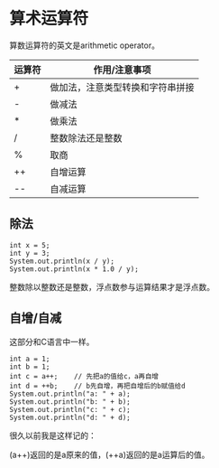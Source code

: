 # 算术运算符

算数运算符的英文是arithmetic operator。


| 运算符 | 作用/注意事项                    |
| ------ | -------------------------------- |
| +      | 做加法，注意类型转换和字符串拼接 |
| -      | 做减法                           |
| *      | 做乘法                           |
| /      | 整数除法还是整数                 |
| %      | 取商                             |
| ++     | 自增运算                         |
| --     | 自减运算                         |

## 除法

```
int x = 5;
int y = 3;
System.out.println(x / y);
System.out.println(x * 1.0 / y);
```

整数除以整数还是整数，浮点数参与运算结果才是浮点数。

## 自增/自减

这部分和C语言中一样。

```
int a = 1;
int b = 1;
int c = a++;    // 先把a的值给c，a再自增
int d = ++b;    // b先自增，再把自增后的b赋值给d
System.out.println("a: " + a);
System.out.println("b: " + b);
System.out.println("c: " + c);
System.out.println("d: " + d);
```

很久以前我是这样记的：

(a++)返回的是a原来的值，(++a)返回的是a运算后的值。

